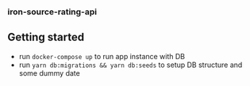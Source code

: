 ### iron-source-rating-api

## Getting started

- run `docker-compose up` to run app instance with DB
- run `yarn db:migrations && yarn db:seeds` to setup DB structure and some dummy date